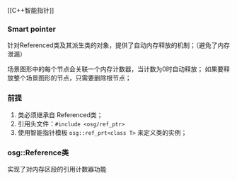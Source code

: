 [[C++智能指针]]

### Smart pointer
针对Referenced类及其派生类的对象，提供了自动内存释放的机制；（避免了内存泄漏）

场景图形中的每个节点会关联一个内存计数器，当计数为0时自动释放；
如果要释放整个场景图形的节点，只需要删除根节点；

### 前提
1. 类必须继承自 Referenced类；
2. 引用头文件：`#include <osg/ref_ptr>`
3. 使用智能指针模板 `osg::ref_prt<class T>` 来定义类的实例；

### osg::Reference类
实现了对内存区段的引用计数器功能

